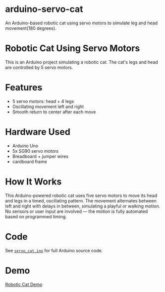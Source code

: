 # arduino-servo-cat
An Arduino-based robotic cat using servo motors to simulate leg and head movement(180 degrees).
# Robotic Cat Using Servo Motors 
This is an Arduino project simulating a robotic cat. The cat's legs and head are controlled by 5 servo motors.

# Features
- 5 servo motors: head + 4 legs
- Oscillating movement left and right
- Smooth return to center after each move

# Hardware Used
- Arduino Uno
- 5x SG90 servo motors
- Breadboard + jumper wires
- cardboard frame

# How It Works
This Arduino-powered robotic cat uses five servo motors to move its head and legs in a timed, oscillating pattern. The movement alternates between left and right with delays in between, simulating a playful or walking motion. No sensors or user input are involved — the motion is fully automated based on programmed timing.

# Code
See [`servo_cat.ino`](servo_cat.ino) for full Arduino source code.

# Demo 
[Robotic Cat Demo](videopisica-ezgif.com-video-to-gif-converter.gif)


